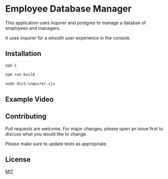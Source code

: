 # Employee Database Manager


This application uses inquirer and postgres to manage a databse of employees and managers.

It uses inquirer for a smooth user experience in the console.


## Installation


```python
npm i

npm run build

node dist/inquirer.cjs
```

## Example Video



## Contributing

Pull requests are welcome. For major changes, please open an issue first
to discuss what you would like to change.

Please make sure to update tests as appropriate.

## License

[MIT](https://choosealicense.com/licenses/mit/)

